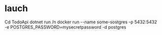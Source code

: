 # lauch

Cd TodoApi
dotnet run /n
docker run --name some-sostgres -p 5432:5432 -e POSTGRES_PASSWORD=mysecretpassword -d postgres
